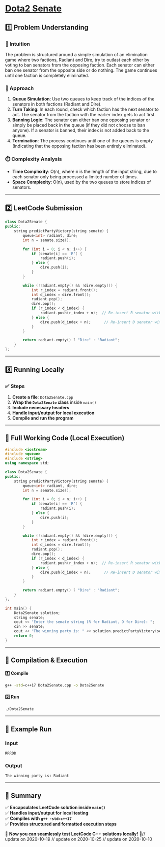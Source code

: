 # **[Dota2 Senate](https://leetcode.com/problems/dota2-senate/description/)**  

## **1️⃣ Problem Understanding**  
### **📌 Intuition**  
The problem is structured around a simple simulation of an elimination game where two factions, Radiant and Dire, try to outlast each other by voting to ban senators from the opposing faction. Each senator can either ban one senator from the opposite side or do nothing. The game continues until one faction is completely eliminated.

### **🚀 Approach**  
1. **Queue Simulation**: Use two queues to keep track of the indices of the senators in both factions (Radiant and Dire).
2. **Turn Taking**: In each round, check which faction has the next senator to act. The senator from the faction with the earlier index gets to act first.
3. **Banning Logic**: The senator can either ban one opposing senator or simply be placed back in the queue (if they did not choose to ban anyone). If a senator is banned, their index is not added back to the queue.
4. **Termination**: The process continues until one of the queues is empty (indicating that the opposing faction has been entirely eliminated).

### **⏱️ Complexity Analysis**  
- **Time Complexity**: O(n), where n is the length of the input string, due to each senator only being processed a limited number of times.
- **Space Complexity**: O(n), used by the two queues to store indices of senators.

---  

## **2️⃣ LeetCode Submission**  
```cpp
class Dota2Senate {
public:
    string predictPartyVictory(string senate) {
        queue<int> radiant, dire;
        int n = senate.size();

        for (int i = 0; i < n; i++) {
            if (senate[i] == 'R') {
                radiant.push(i);
            } else {
                dire.push(i);
            }
        }

        while (!radiant.empty() && !dire.empty()) {
            int r_index = radiant.front();
            int d_index = dire.front();
            radiant.pop();
            dire.pop();
            if (r_index < d_index) {
                radiant.push(r_index + n);  // Re-insert R senator with increased index
            } else {
                dire.push(d_index + n);      // Re-insert D senator with increased index
            }
        }

        return radiant.empty() ? "Dire" : "Radiant";
    }
}; 
```  

---  

## **3️⃣ Running Locally**  
### **✅ Steps**  
1. **Create a file**: `Dota2Senate.cpp`  
2. **Wrap the `Dota2Senate` class** inside `main()`  
3. **Include necessary headers**  
4. **Handle input/output for local execution**  
5. **Compile and run the program**  

---  

## **📝 Full Working Code (Local Execution)**  
```cpp
#include <iostream>
#include <queue>
#include <string>
using namespace std;

class Dota2Senate {
public:
    string predictPartyVictory(string senate) {
        queue<int> radiant, dire;
        int n = senate.size();

        for (int i = 0; i < n; i++) {
            if (senate[i] == 'R') {
                radiant.push(i);
            } else {
                dire.push(i);
            }
        }

        while (!radiant.empty() && !dire.empty()) {
            int r_index = radiant.front();
            int d_index = dire.front();
            radiant.pop();
            dire.pop();
            if (r_index < d_index) {
                radiant.push(r_index + n);  // Re-insert R senator with increased index
            } else {
                dire.push(d_index + n);      // Re-insert D senator with increased index
            }
        }

        return radiant.empty() ? "Dire" : "Radiant";
    }
};

int main() {
    Dota2Senate solution;
    string senate;
    cout << "Enter the senate string (R for Radiant, D for Dire): ";
    cin >> senate;
    cout << "The winning party is: " << solution.predictPartyVictory(senate) << endl;
    return 0;
}  
```  

---  

## **🔧 Compilation & Execution**  
#### **1️⃣ Compile**  
```bash
g++ -std=c++17 Dota2Senate.cpp -o Dota2Senate
```  

#### **2️⃣ Run**  
```bash
./Dota2Senate
```  

---  

## **🎯 Example Run**  
### **Input**  
```
RRRDD
```  
### **Output**  
```
The winning party is: Radiant
```  

---  

## **📌 Summary**  
✅ **Encapsulates LeetCode solution inside `main()`**  
✅ **Handles input/output for local testing**  
✅ **Compiles with `g++ -std=c++17`**  
✅ **Provides structured and formatted execution steps**  

🚀 **Now you can seamlessly test LeetCode C++ solutions locally!** 🚀// update on 2020-10-19
// update on 2020-10-25
// update on 2020-10-10
